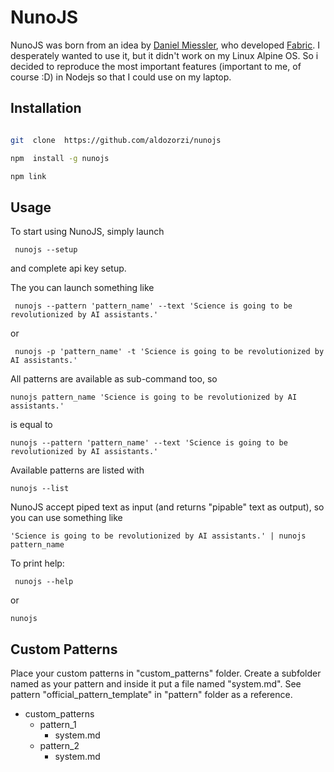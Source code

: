 
# NunoJS

NunoJS was born from an idea by [Daniel Miessler](https://danielmiessler.com), who developed [Fabric](https://github.com/danielmiessler/fabric). I desperately wanted to use it, but it didn't work on my Linux Alpine OS. So i decided to reproduce the most important features (important to me, of course :D) in Nodejs so that I could use on my laptop.

## Installation

```bash

git  clone  https://github.com/aldozorzi/nunojs

npm  install -g nunojs

npm link

```

## Usage

To start using NunoJS, simply launch

` nunojs --setup`

and complete api key setup.

The you can launch something like

` nunojs --pattern 'pattern_name' --text 'Science is going to be revolutionized by AI assistants.'`

or

` nunojs -p 'pattern_name' -t 'Science is going to be revolutionized by AI assistants.'`

All patterns are available as sub-command too, so

` nunojs pattern_name 'Science is going to be revolutionized by AI assistants.' `

is equal to

` nunojs --pattern 'pattern_name' --text 'Science is going to be revolutionized by AI assistants.' `

Available patterns are listed with

` nunojs --list `

NunoJS accept piped text as input (and returns "pipable" text as output), so you can use something like

` 'Science is going to be revolutionized by AI assistants.' | nunojs pattern_name `

To print help:

` nunojs --help`

or

` nunojs `

## Custom Patterns

Place your custom patterns in "custom_patterns" folder. Create a subfolder named as your pattern and inside it put a file named "system.md". See pattern "official_pattern_template" in "pattern" folder as a reference.

- custom_patterns
	- pattern_1
		- system.md
	- pattern_2
		- system.md